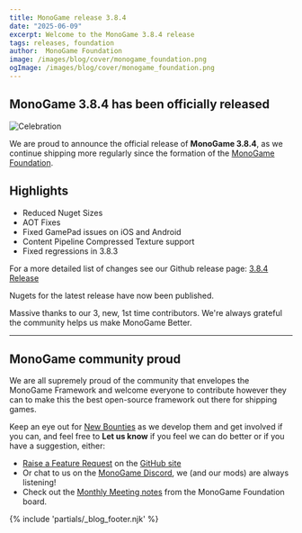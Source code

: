 ```yaml
---
title: MonoGame release 3.8.4
date: "2025-06-09"
excerpt: Welcome to the MonoGame 3.8.4 release
tags: releases, foundation
author:  MonoGame Foundation
image: /images/blog/cover/monogame_foundation.png
ogImage: /images/blog/cover/monogame_foundation.png
---
```


## MonoGame 3.8.4 has been officially released

![Celebration](images/announcement.gif)

We are proud to announce the official release of **MonoGame 3.8.4**, as we continue shipping more regularly since the formation of the [MonoGame Foundation](https://monogame.net/about/).

## Highlights

* Reduced Nuget Sizes
* AOT Fixes
* Fixed GamePad issues on iOS and Android
* Content Pipeline Compressed Texture support
* Fixed regressions in 3.8.3

For a more detailed list of changes see our Github release page:
[3.8.4 Release](https://github.com/MonoGame/MonoGame/releases/tag/v3.8.4)

Nugets for the latest release have now been published.

Massive thanks to our 3, new, 1st time contributors. We're always grateful the community helps us make MonoGame Better.

---

## MonoGame community proud

We are all supremely proud of the community that envelopes the MonoGame Framework and welcome everyone to contribute however they can to make this the best open-source framework out there for shipping games.

Keep an eye out for [New Bounties](https://docs.monogame.net/roadmap/#monogame-bounty-schedule) as we develop them and get involved if you can, and feel free to **Let us know** if you feel we can do better or if you have a suggestion, either:

* [Raise a Feature Request](https://github.com/MonoGame/MonoGame/issues/new?assignees=&labels=Feature+Request&projects=&template=02_feature_request.yml) on the [GitHub site](https://github.com/MonoGame/MonoGame)
* Or chat to us on the [MonoGame Discord](https://discord.gg/monogame), we (and our mods) are always listening!
* Check out the [Monthly Meeting notes](https://monogame.net/blog/foundation/) from the MonoGame Foundation board.

{% include 'partials/_blog_footer.njk' %}
